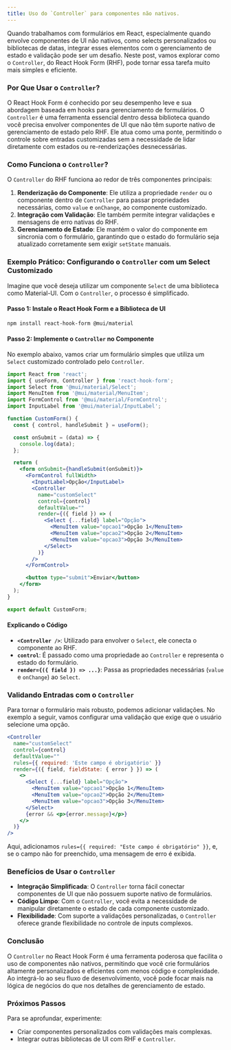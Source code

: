 ```yaml
---
title: Uso do `Controller` para componentes não nativos.
---
```


Quando trabalhamos com formulários em React, especialmente quando envolve componentes de UI não nativos, como selects personalizados ou bibliotecas de datas, integrar esses elementos com o gerenciamento de estado e validação pode ser um desafio. Neste post, vamos explorar como o `Controller`, do React Hook Form (RHF), pode tornar essa tarefa muito mais simples e eficiente.

### Por Que Usar o `Controller`?

O React Hook Form é conhecido por seu desempenho leve e sua abordagem baseada em hooks para gerenciamento de formulários. O `Controller` é uma ferramenta essencial dentro dessa biblioteca quando você precisa envolver componentes de UI que não têm suporte nativo de gerenciamento de estado pelo RHF. Ele atua como uma ponte, permitindo o controle sobre entradas customizadas sem a necessidade de lidar diretamente com estados ou re-renderizações desnecessárias.

### Como Funciona o `Controller`?

O `Controller` do RHF funciona ao redor de três componentes principais:

1. **Renderização do Componente**: Ele utiliza a propriedade `render` ou o componente dentro de `Controller` para passar propriedades necessárias, como `value` e `onChange`, ao componente customizado.
2. **Integração com Validação**: Ele também permite integrar validações e mensagens de erro nativas do RHF.
3. **Gerenciamento de Estado**: Ele mantém o valor do componente em sincronia com o formulário, garantindo que o estado do formulário seja atualizado corretamente sem exigir `setState` manuais.

### Exemplo Prático: Configurando o `Controller` com um Select Customizado

Imagine que você deseja utilizar um componente `Select` de uma biblioteca como Material-UI. Com o `Controller`, o processo é simplificado.

#### Passo 1: Instale o React Hook Form e a Biblioteca de UI

```bash
npm install react-hook-form @mui/material
```

#### Passo 2: Implemente o `Controller` no Componente

No exemplo abaixo, vamos criar um formulário simples que utiliza um `Select` customizado controlado pelo `Controller`.

```jsx
import React from 'react';
import { useForm, Controller } from 'react-hook-form';
import Select from '@mui/material/Select';
import MenuItem from '@mui/material/MenuItem';
import FormControl from '@mui/material/FormControl';
import InputLabel from '@mui/material/InputLabel';

function CustomForm() {
  const { control, handleSubmit } = useForm();

  const onSubmit = (data) => {
    console.log(data);
  };

  return (
    <form onSubmit={handleSubmit(onSubmit)}>
      <FormControl fullWidth>
        <InputLabel>Opção</InputLabel>
        <Controller
          name="customSelect"
          control={control}
          defaultValue=""
          render={({ field }) => (
            <Select {...field} label="Opção">
              <MenuItem value="opcao1">Opção 1</MenuItem>
              <MenuItem value="opcao2">Opção 2</MenuItem>
              <MenuItem value="opcao3">Opção 3</MenuItem>
            </Select>
          )}
        />
      </FormControl>

      <button type="submit">Enviar</button>
    </form>
  );
}

export default CustomForm;
```

#### Explicando o Código

- **`<Controller />`**: Utilizado para envolver o `Select`, ele conecta o componente ao RHF.
- **`control`**: É passado como uma propriedade ao `Controller` e representa o estado do formulário.
- **`render={({ field }) => ...}`**: Passa as propriedades necessárias (`value` e `onChange`) ao `Select`.

### Validando Entradas com o `Controller`

Para tornar o formulário mais robusto, podemos adicionar validações. No exemplo a seguir, vamos configurar uma validação que exige que o usuário selecione uma opção.

```jsx
<Controller
  name="customSelect"
  control={control}
  defaultValue=""
  rules={{ required: 'Este campo é obrigatório' }}
  render={({ field, fieldState: { error } }) => (
    <>
      <Select {...field} label="Opção">
        <MenuItem value="opcao1">Opção 1</MenuItem>
        <MenuItem value="opcao2">Opção 2</MenuItem>
        <MenuItem value="opcao3">Opção 3</MenuItem>
      </Select>
      {error && <p>{error.message}</p>}
    </>
  )}
/>
```

Aqui, adicionamos `rules={{ required: "Este campo é obrigatório" }}`, e, se o campo não for preenchido, uma mensagem de erro é exibida.

### Benefícios de Usar o `Controller`

- **Integração Simplificada**: O `Controller` torna fácil conectar componentes de UI que não possuem suporte nativo de formulários.
- **Código Limpo**: Com o `Controller`, você evita a necessidade de manipular diretamente o estado de cada componente customizado.
- **Flexibilidade**: Com suporte a validações personalizadas, o `Controller` oferece grande flexibilidade no controle de inputs complexos.

### Conclusão

O `Controller` no React Hook Form é uma ferramenta poderosa que facilita o uso de componentes não nativos, permitindo que você crie formulários altamente personalizados e eficientes com menos código e complexidade. Ao integrá-lo ao seu fluxo de desenvolvimento, você pode focar mais na lógica de negócios do que nos detalhes de gerenciamento de estado.

### Próximos Passos

Para se aprofundar, experimente:

- Criar componentes personalizados com validações mais complexas.
- Integrar outras bibliotecas de UI com RHF e `Controller`.
